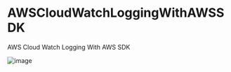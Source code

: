 # AWSCloudWatchLoggingWithAWSSDK
 AWS Cloud Watch Logging With AWS SDK


![image](https://user-images.githubusercontent.com/19958556/219854796-524b37d1-5a8f-4c0d-87ed-7640e3064cb4.png)
